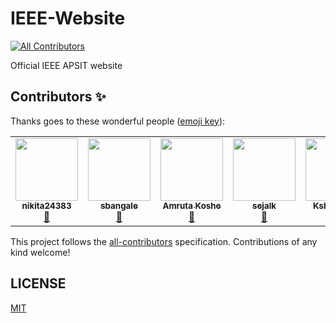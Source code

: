 # IEEE-Website
<!-- ALL-CONTRIBUTORS-BADGE:START - Do not remove or modify this section -->
[![All Contributors](https://img.shields.io/badge/all_contributors-6-orange.svg?style=flat-square)](#contributors-)
<!-- ALL-CONTRIBUTORS-BADGE:END -->



Official IEEE APSIT website

## Contributors ✨

Thanks goes to these wonderful people ([emoji key](https://allcontributors.org/docs/en/emoji-key)):

<!-- ALL-CONTRIBUTORS-LIST:START - Do not remove or modify this section -->
<!-- prettier-ignore-start -->
<!-- markdownlint-disable -->
<table>
  <tr>
    <td align="center"><a href="https://github.com/nikita24383"><img src="https://avatars1.githubusercontent.com/u/55633694?v=4" width="100px;" alt=""/><br /><sub><b>nikita24383</b></sub></a><br /><a href="#projectManagement-nikita24383" title="Project Management">📆</a></td>
    <td align="center"><a href="https://github.com/sbangale"><img src="https://avatars0.githubusercontent.com/u/65482651?v=4" width="100px;" alt=""/><br /><sub><b>sbangale</b></sub></a><br /><a href="#design-sbangale" title="Design">🎨</a></td>
    <td align="center"><a href="https://github.com/AmrutaKoshe"><img src="https://avatars3.githubusercontent.com/u/59871941?v=4" width="100px;" alt=""/><br /><sub><b>Amruta Koshe</b></sub></a><br /><a href="#design-AmrutaKoshe" title="Design">🎨</a></td>
    <td align="center"><a href="https://github.com/sejalkhedekar"><img src="https://avatars2.githubusercontent.com/u/56118163?v=4" width="100px;" alt=""/><br /><sub><b>sejalk</b></sub></a><br /><a href="#design-sejalkhedekar" title="Design">🎨</a></td>
    <td align="center"><a href="https://github.com/kshitizJ"><img src="https://avatars1.githubusercontent.com/u/53303745?v=4" width="100px;" alt=""/><br /><sub><b>Kshitiz Jain</b></sub></a><br /><a href="#design-kshitizJ" title="Design">🎨</a></td>
    <td align="center"><a href="https://github.com/Omichougule"><img src="https://avatars1.githubusercontent.com/u/63452279?v=4" width="100px;" alt=""/><br /><sub><b>Omichougule</b></sub></a><br /><a href="#design-Omichougule" title="Design">🎨</a></td>
  </tr>
</table>

<!-- markdownlint-enable -->
<!-- prettier-ignore-end -->
<!-- ALL-CONTRIBUTORS-LIST:END -->

This project follows the [all-contributors](https://github.com/all-contributors/all-contributors) specification. Contributions of any kind welcome!



## LICENSE

[MIT](LICENSE)
